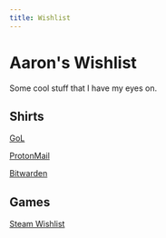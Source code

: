 ```yaml
---
title: Wishlist
---
```


# Aaron's Wishlist

Some cool stuff that I have my eyes on.

## Shirts

[GoL](https://gamingonlinux.myspreadshop.co.uk/gol+logo-A618a676f289e67627e1a923e?productType=812&sellable=4wa5lGeqaYFga5wQvE08-812-7&appearance=39)

[ProtonMail](https://shop.protonmail.com/products/encrypted-man-t-shirt-by-protonmail)

[Bitwarden](https://bitwarden-shop.myshopify.com/products/navy-shield-tee)

## Games

[Steam Wishlist](https://store.steampowered.com/wishlist/profiles/76561198046805542/#sort=order)
